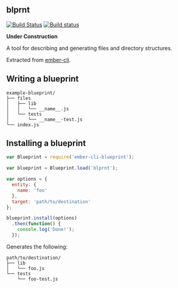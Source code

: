 ## blprnt

[![Build Status](https://travis-ci.org/ember-cli/blueprint.svg?branch=master)](https://travis-ci.org/ember-cli/blueprint)
[![Build status](https://ci.appveyor.com/api/projects/status/5cg97gtg37i5ajrl/branch/master?svg=true)](https://ci.appveyor.com/project/embercli/blueprint/branch/master)

**Under Construction**

A tool for describing and generating files and directory structures.

Extracted from [ember-cli](http://ember-cli.com/).

## Writing a blueprint

```
example-blueprint/
├── files
│   ├── lib
│   │   └── __name__.js
│   └── tests
│       └── __name__-test.js
└── index.js
```

## Installing a blueprint

```js
var Blueprint = require('ember-cli-blueprint');

var blueprint = Blueprint.load('blprnt');

var options = {
  entity: {
    name: 'foo'
  },
  target: 'path/to/destination'
};

blueprint.install(options)
  .then(function() {
    console.log('Done!');
  });
```

Generates the following:

```
path/to/destination/
├── lib
│   └── foo.js
└── tests
    └── foo-test.js
```
